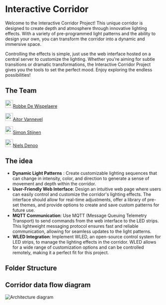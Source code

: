 # Interactive Corridor

Welcome to the Interactive Corridor Project! This unique corridor is designed to create depth and atmosphere through innovative lighting effects. With a variety of pre-programmed light patterns and the ability to design your own, you can transform the corridor into a dynamic and immersive space.

Controlling the effects is simple, just use the web interface hosted on a central server to customize the lighting. Whether you're aiming for subtle transitions or dramatic transformations, the Interactive Corridor Project gives you the tools to set the perfect mood. Enjoy exploring the endless possibilities!

## The Team

[<img src="https://github.com/RobbeDeW.png" width="25">Robbe De Wispelaere](https://github.com/RobbeDeW) 

[<img src="https://github.com/imawizzard.png" width="25">Aitor Vannevel](https://github.com/imawizzard)

[<img src="https://github.com/SimonStnn.png" width="25">Simon Stijnen](https://github.com/SimonStnn)

[<img src="https://github.com/NielsDenoo.png" width="25">Niels Denoo](https://github.com/NielsDenoo)

## The idea

- **Dynamic Light Patterns** : Create customizable lighting sequences that can change in intensity, color, and direction to generate a sense of movement and depth within the corridor.
- **User-Friendly Web Interface**: Design an intuitive web page where users can easily control and customize the corridor's lighting effects. The interface should allow for real-time adjustments, offer a library of pre-set themes, and provide options to create and save custom patterns for future use.
- **MQTT Communication**: Use MQTT (Message Queuing Telemetry Transport) to send commands from the web interface to the LED strips. This lightweight messaging protocol ensures fast and reliable communication, allowing for seamless updates to the light patterns.
- **WLED Integration**: Implement WLED, an open-source control system for LED strips, to manage the lighting effects in the corridor. WLED allows for a wide range of customization options and can be controlled remotely, making it a perfect fit for this project.

## Folder Structure


## Corridor data flow diagram

<picture>
  <source
    srcset="docs/exports/SoftwareArchitectureDiagram_dark.svg"
    media="(prefers-color-scheme: dark)"
  />
  <source
    srcset="docs/exports/SoftwareArchitectureDiagram_light.svg"
    media="(prefers-color-scheme: light), (prefers-color-scheme: no-preference)"
  />
  <img alt="Architecture diagram" />
</picture>
